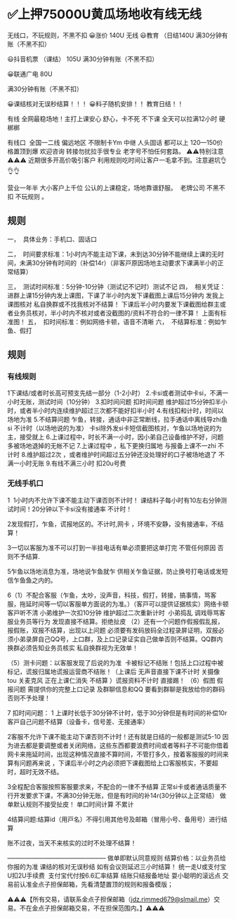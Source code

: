 # ✅上押75000U黄瓜场地收有线无线

无线口，不玩规则，不黑不扣
😀涨价 140U
无线
😃教育 （日结140U
满30分钟有账（不黑不扣）

😃抖音机票 （课结） 105U
满30分钟有账（不黑不扣）

😀联通广电 80U

满30分钟有账（不黑不扣）

😀课结核对无误秒结算！！！
😀料子随机安排！！ 教育日结！！


有线
全网最稳场地！主打上课安心 舒心，卡不死 不下课 全天可以拉满12小时 硬梆梆

有线口  全国一二线 偏远地区 不限制卡Ym 中继 人头固话 都可以上 
120—150价格置顶到爆 
欢迎咨询
转接勿扰拉手很专业 老字号不怕任何套路。
⚠️⚠️特别注意⚠️⚠️⚠️ 近期很多开高价吸引客户 利用规则吃时间让客户一毛拿不到。注意避坑👌👌👌

 营业一年半 大小客户上千位 公认的上课稳定，场地靠谱舒服。  老牌公司 不黑不扣 不玩规则 。

## 规则

一，  具体业务：手机口、固话口

二，  时间要求标准：1小时内不能主动下课，未到达30分钟不能继续上课的无时间，未满30分钟有时间的（补偿14r）（非客戸原因场地主动要求下课满半小的正常结算）

三，  测试时间标准：5分钟-10分钟（测试记不记时）测试不记
四，  相关凭证：进群上课15分钟内发上课图，下课了半小时内发下课截图上课后15分钟内
发我上课图核对 私自换群或不找我核对不结算！
下课后半小时内要发下课截图给群主或者业务员核对，半小时内不核对或者没截图的/资料不符合的一律不算！
上面有标准图！
五，  扣时间标准：例如网络卡顿，语音不清晰
六，  不结算标准：例如乍鱼、假打

## 规则
### 有线规则
1下课结/或者时长高可预支先结一部分（1-2小时）
2.卡si或者测试中卡si，不满一小时无账，测试时间（10分钟）
3.扣时间问题
扣时间问题 维护超过15分钟扣半小时，或者半小时内连续维护超过三次都不能好扣半小时
4.有线扣和计时，时间以场地为准
5.不结算问题
乍鱼，转接，通话中非正常断线，拉手通话中离线导zhi鱼si 不计时（以场地说的为准）
卡si除外发si卡短信截图核对，乍鱼以场地说的为主，接受就上
6.上课过程中，时长不满一小时，因小弟自己设备维护不好，问题多被场地退掉的无帐不记
7.上课过程中 ，私下更换归属地 与报备上课不一zhi 不计时 
8.维护超过2次 ，或者维护时间超过五分钟还没处理好的口子被场地退了 不满一小时无账
9.有线不满三小时 扣20u号费

### 无线手机口
1  1小时内不允许下课不能主动下课否则不计时！ 课结料子每小时有10左右分钟测试时间！20分钟以下卡si没有接通率 不计时！

2发现假打，乍鱼，谎报地区的。不计时,网卡 ，环境不安静，没有接通率，不结算！

3一切以客服为准不可以打到一半挂电话有单必须要把这单打完 不管任何原因 否则不予结算.


5乍鱼以场地消息为准，场地说乍鱼就乍 供相关乍鱼证据，防止换号打电话或发短信乍鱼鱼之内的。

6（1）不配合客服（乍鱼，太吵，没声音，科技，假打，转接，搞事情，骂客服，拖延时间等一切以客服单方面说的为准。）（客戸可以提供证据核实）网络卡顿 客戸听不清 小弟维护一次扣10分钟 维护超过二次重新计时  小弟捣乱 调戏辱骂客服业务员等行为 发现直接不结算。拒绝扯皮
（2）还有一个问题作假报假乱报，报假账，双报不结算，出现以上问题 必须要有发码放码全过程录屏证明，双报必须小弟录屏自己QQ号，上口群，及上口记录证实自己做单否则不结算。QQ群内换群必须告知业务员核实 私自换群视为无效单！

（5）测卡问题：以客服发现了后说的为准  卡被标记不结账！包括上口过程中被标记，谎报归属地谎报运营商不结账！（上课后 无声音直接下课不计时 关摄像tou 关麦克风 正在上课仁消失 不结算 ）谎报资料不计时 直接踢！
（6）假图 假报问题 需提供你的完整上口记录 及群聊信息和QQ 要看到群聊是我放给你的群码 否则不予处理！

7 扣时间问题：
1 上课时长低于30分钟不计时，低于30分钟但是有时间的补偿10r
客戸自己问题不结算（设备卡，信号差、无接通率）

2客服不允许下课不能主动下课否则不计时！还有就是日结的一般都是测试5-10 因为进去都是要调整或者关闭网络，这些东西都要浪费时间或者等料子不可能你借着网卡来拖延时间，出现这种情况直接不算时间，不管打多久，按着客服报的时间来算有问题再来说
，下课后半小时之内必须把下课截图给上口客服核实，不要超时，超时无效不结。

3全程配合客服按照客服要求来，不配合的一律不予结算
正常si卡或者通话质量不行开发要求下课，不满30分钟无账，但是有时间的补14r(30分钟以上正常结）
做单默认规则不接受扯皮！
单口时间计算 不累计

4结算问题:结算id（用戸名）不得引用其他号及邮箱（冒用小号、备用号）进行结算 

账不过夜，当天不来核实的过时不处理不结算！

————————————————
做单即默认同意规则
结算价格：以业务员给你报的为准
课结的核对无误秒结 
如有会议则延迟三小时结算！
统一走U或支付宝U扣2U手续费  支付宝代付按6.6汇率结算 
结账只结报备地址 耍小聪明的滚远点
交易前认准金点子担保邮箱，先看清楚置顶的规则和报备模版；



⚠️⚠️⚠️【所有交易，请联系金点子担保邮箱（jdz.rimmed679@slmail.me）交易。不在金点子担保邮箱交易，不在担保范围内。】⚠️⚠️⚠️
